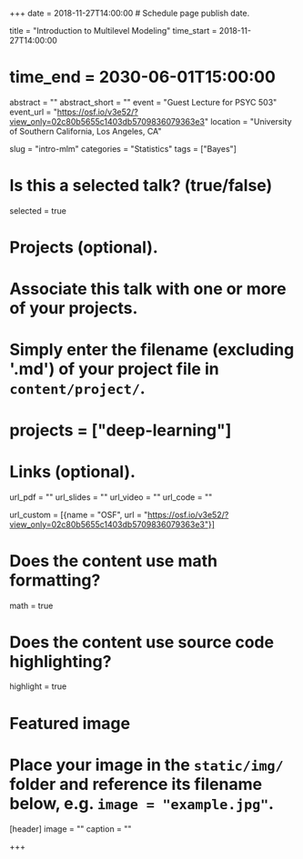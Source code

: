 +++
date = 2018-11-27T14:00:00  # Schedule page publish date.

title = "Introduction to Multilevel Modeling"
time_start = 2018-11-27T14:00:00
# time_end = 2030-06-01T15:00:00
abstract = ""
abstract_short = ""
event = "Guest Lecture for PSYC 503"
event_url = "https://osf.io/v3e52/?view_only=02c80b5655c1403db5709836079363e3"
location = "University of Southern California, Los Angeles, CA"

slug = "intro-mlm"
categories = "Statistics"
tags = ["Bayes"]

# Is this a selected talk? (true/false)
selected = true

# Projects (optional).
#   Associate this talk with one or more of your projects.
#   Simply enter the filename (excluding '.md') of your project file in `content/project/`.
# projects = ["deep-learning"]

# Links (optional).
url_pdf = ""
url_slides = ""
url_video = ""
url_code = ""

url_custom = [{name = "OSF", url = "https://osf.io/v3e52/?view_only=02c80b5655c1403db5709836079363e3"}]

# Does the content use math formatting?
math = true

# Does the content use source code highlighting?
highlight = true

# Featured image
# Place your image in the `static/img/` folder and reference its filename below, e.g. `image = "example.jpg"`.
[header]
image = ""
caption = ""

+++
